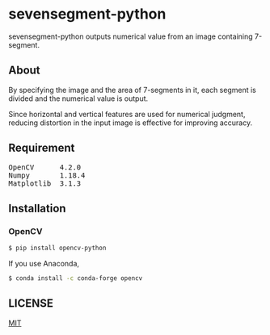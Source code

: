 # sevensegment-python
sevensegment-python outputs numerical value from an image containing 7-segment.

## About
By specifying the image and the area of 7-segments in it, each segment is divided and the numerical value is output. 

Since horizontal and vertical features are used for numerical judgment, reducing distortion in the input image is effective for improving accuracy.

## Requirement
<pre>
OpenCV      4.2.0  
Numpy       1.18.4  
Matplotlib  3.1.3
</pre>

## Installation
### OpenCV
```bash
$ pip install opencv-python
```

If you use Anaconda,
```bash
$ conda install -c conda-forge opencv
```

## LICENSE
[MIT](https://choosealicense.com/licenses/mit/)
